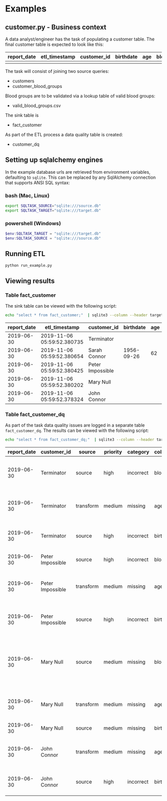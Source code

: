 # Examples

## customer.py - Business context

A data analyst/engineer has the task of populating a customer table.
The final customer table is expected to look like this:

| report_date|etl_timestamp|customer_id|birthdate|age|blood_group |
| ---- | ---| --- | --- | --- | --- |
||

The task will consist of joining two source queries:
* customers
* customer_blood_groups

Blood groups are to be validated via a lookup table of valid blood groups:
* valid_blood_groups.csv

The sink table is
* fact_customer 

As part of the ETL process a data quality table is created:
* customer_dq

## Setting up sqlalchemy engines

In the example database urls are retrieved from environment variables,
defaulting to `sqlite`. This can be replaced by any SqlAlchemy connection 
that supports ANSI SQL syntax:

### bash (Mac, Linux)

```bash
export SQLTASK_SOURCE="sqlite:///source.db" 
export SQLTASK_TARGET="sqlite:///target.db"
```

### powershell (Windows)

```powershell
$env:SQLTASK_TARGET = "sqlite:///target.db"
$env:SQLTASK_SOURCE = "sqlite:///source.db"
```

##  Running ETL

```bash
python run_example.py
```

## Viewing results

### Table fact_customer

The sink table can be viewed with the following script:

```bash
echo "select * from fact_customer;"  | sqlite3 --column --header target.db
```


|report_date|etl_timestamp|customer_id|birthdate|age|blood_group|
| --- | --- | --- | --- | --- | --- |
2019-06-30|2019-11-06 05:59:52.380735|Terminator|||
2019-06-30|2019-11-06 05:59:52.380654|Sarah Connor|1956-09-26|62|A+
2019-06-30|2019-11-06 05:59:52.380425|Peter Impossible|||
2019-06-30|2019-11-06 05:59:52.380202|Mary Null|||
2019-06-30|2019-11-06 05:59:52.378324|John Connor|||A-

### Table fact_customer_dq

As part of the task data quality issues are logged in a separate table 
`fact_customer_dq`. The results can be viewed with the following script:

```bash
echo "select * from fact_customer_dq;"  | sqlite3 --column --header target.db
```

|report_date|customer_id|source|priority|category|column_name|message|
| --- | --- | --- | --- | --- | --- | --- |
2019-06-30|Terminator|source|high|incorrect|blood_group|Invalid blood group: Liquid Metal
2019-06-30|Terminator|transform|medium|missing|age|Age is undefined due to undefined birthdate
2019-06-30|Terminator|source|high|incorrect|birthdate|Birthdate in future: 2095-01-01
2019-06-30|Peter Impossible|source|high|incorrect|blood_group|Invalid blood group: X+
2019-06-30|Peter Impossible|transform|medium|missing|age|Age is undefined due to undefined birthdate
2019-06-30|Peter Impossible|source|high|incorrect|birthdate|Cannot parse birthdate: 1980-13-01
2019-06-30|Mary Null|source|medium|missing|blood_group|Blood group undefined in customer blood group table
2019-06-30|Mary Null|transform|medium|missing|age|Age is undefined due to undefined birthdate
2019-06-30|Mary Null|source|medium|missing|birthdate|Missing birthdate
2019-06-30|John Connor|transform|medium|missing|age|Age is undefined due to undefined birthdate
2019-06-30|John Connor|source|high|incorrect|birthdate|Birthdate in future: 2080-01-01
